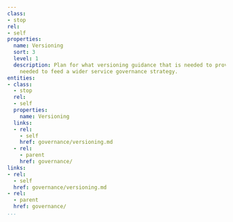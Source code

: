 ```yaml
---
class:
- stop
rel:
- self
properties:
  name: Versioning
  sort: 3
  level: 1
  description: Plan for what versioning guidance that is needed to provide what is
    needed to feed a wider service governance strategy.
entities:
- class:
  - stop
  rel:
  - self
  properties:
    name: Versioning
  links:
  - rel:
    - self
    href: governance/versioning.md
  - rel:
    - parent
    href: governance/
links:
- rel:
  - self
  href: governance/versioning.md
- rel:
  - parent
  href: governance/
...
```

